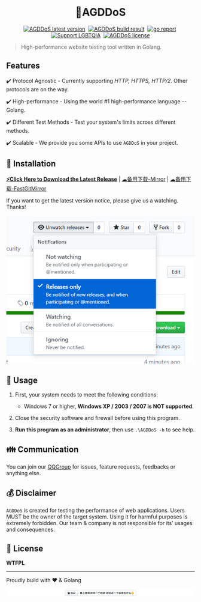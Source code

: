 <!--
[![AGDDoS](https://socialify.git.ci/AGDDoS/AGDDoS/image?description=1&forks=1&issues=1&language=1&logo=https%3A%2F%2Favatars.githubusercontent.com%2Fu%2F63779340&name=1&owner=1&pattern=Circuit%20Board&pulls=1&stargazers=1&theme=Light&cache=600)](https://github.com/AGDDoS/AGDDoS)
[![LGBT-CN](https://img.shields.io/badge/Support-LGBTQIA-FF0000)](https://git.io/JfJiO)
-->
<h1 align="center">📌AGDDoS</h1>

<p align="center">
    <a href="https://github.com/AGDDoS/AGDDoS/releases" target="_blank"><img src="https://img.shields.io/github/v/release/AGDDoS/AGDDoS?color=orange&include_prereleases&logo=github&style=for-the-badge" alt="AGDDoS latest version" /></a>&nbsp;
    <a href="https://github.com/AGDDoS/AGDDoS/actions/workflows/go.yml" target="_blank"><img src="https://img.shields.io/github/workflow/status/AGDDoS/AGDDoS/Go?style=for-the-badge&logo=github" alt="AGDDoS build result" /></a>&nbsp;
    <a href="https://goreportcard.com/report/github.com/AGDDoS/AGDDoS" target="_blank"><img src="https://goreportcard.com/badge/github.com/AGDDoS/AGDDoS?style=for-the-badge&logo=go" alt="go report" /></a>&nbsp;
    <a href="https://github.com/LGBT-CN" target="_blank"><img src="https://img.shields.io/badge/Support-LGBTQIA-FF0000?style=for-the-badge" alt="Support LGBTQIA" /></a>&nbsp;
    <a href="https://github.com/AGDDoS/AGDDoS/blob/master/LICENSE" target="_blank"><img src="https://img.shields.io/badge/LICENSE-WTFPL-orange?style=for-the-badge&logo=none" alt="AGDDoS license" /></a>
</p>

> High-performance website testing tool written in Golang.

## Features
:heavy_check_mark: Protocol Agnostic - Currently supporting *HTTP, HTTPS, HTTP/2*. Other protocols are on the way.

:heavy_check_mark: High-performance - Using the world #1 high-performance language -- Golang.

:heavy_check_mark: Different Test Methods - Test your system's limits across different methods.

:heavy_check_mark: Scalable - We provide you some APIs to use `AGDDoS` in your project.

## 🎈 Installation

**[⚡️Click Here to Download the Latest Release](https://github.com/AGDDoS/AGDDoS/releases/)** | [☁备用下载-Mirror] | [☁备用下载-FastGitMirror]

If you want to get the latest version notice, please give us a watching. Thanks!

![](img/watch_release.png)


## 🔨 Usage

1. First, your system needs to meet the following conditions:

    * Windows 7 or higher, **Windows XP / 2003 / 2007 is NOT supported**.

2. Close the security software and firewall before using this program.

3. **Run this program as an administrator**, then use `.\AGDDoS -h` to see help.

## 👪 Communication

You can join our [QQGroup] for issues, feature requests, feedbacks or anything else. 

## 💰 Disclaimer

`AGDDoS` is created for testing the performance of web applications. Users MUST be the owner of the target system.
Using it for harmful purposes is extremely forbidden. Our team & company is not responsible for its’ usages and consequences.

## 📄 License

**WTFPL**

---
Proudly build with ❤️ & Golang

[![](img/give_a_star.png)](https://github.com/AGDDoS/AGDDoS)


[☁备用下载-Mirror]: https://index.pig2333.workers.dev/AGDDoS/AGDDoS/releases/
[☁备用下载-FastGitMirror]: https://hub.fastgit.xyz/AGDDoS/AGDDoS/releases/
[QQGroup]: https://jq.qq.com/?_wv=1027&k=OR48TYbJ
[购买支持者证书]: https://afdian.net/@xiaozhu2021
